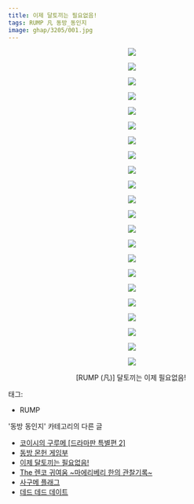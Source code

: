 ```yaml
---
title: 이제 달토끼는 필요없음!
tags: RUMP 凡 동방_동인지
image: ghap/3205/001.jpg
---
```

<div class="article">
<p style="text-align: center; clear: none; float: none;"><img src="{{ site.nasurl }}/ghap/3205/001.jpg"/></p>
<p style="text-align: center; clear: none; float: none;"><img src="{{ site.nasurl }}/ghap/3205/002.jpg"/></p>
<p style="text-align: center; clear: none; float: none;"><img src="{{ site.nasurl }}/ghap/3205/003.jpg"/></p>
<p style="text-align: center; clear: none; float: none;"><img src="{{ site.nasurl }}/ghap/3205/004.jpg"/></p>
<p style="text-align: center; clear: none; float: none;"><img src="{{ site.nasurl }}/ghap/3205/005.jpg"/></p>
<p style="text-align: center; clear: none; float: none;"><img src="{{ site.nasurl }}/ghap/3205/006.jpg"/></p>
<p style="text-align: center; clear: none; float: none;"><img src="{{ site.nasurl }}/ghap/3205/007.jpg"/></p>
<p style="text-align: center; clear: none; float: none;"><img src="{{ site.nasurl }}/ghap/3205/008.jpg"/></p>
<p style="text-align: center; clear: none; float: none;"><img src="{{ site.nasurl }}/ghap/3205/009.jpg"/></p>
<p style="text-align: center; clear: none; float: none;"><img src="{{ site.nasurl }}/ghap/3205/010.jpg"/></p>
<p style="text-align: center; clear: none; float: none;"><img src="{{ site.nasurl }}/ghap/3205/011.jpg"/></p>
<p style="text-align: center; clear: none; float: none;"><img src="{{ site.nasurl }}/ghap/3205/012.jpg"/></p>
<p style="text-align: center; clear: none; float: none;"><img src="{{ site.nasurl }}/ghap/3205/013.jpg"/></p>
<p style="text-align: center; clear: none; float: none;"><img src="{{ site.nasurl }}/ghap/3205/014.jpg"/></p>
<p style="text-align: center; clear: none; float: none;"><img src="{{ site.nasurl }}/ghap/3205/015.jpg"/></p>
<p style="text-align: center; clear: none; float: none;"><img src="{{ site.nasurl }}/ghap/3205/016.jpg"/></p>
<p style="text-align: center; clear: none; float: none;"><img src="{{ site.nasurl }}/ghap/3205/017.jpg"/></p>
<p style="text-align: center; clear: none; float: none;"><img src="{{ site.nasurl }}/ghap/3205/018.jpg"/></p>
<p style="text-align: center; clear: none; float: none;"><img src="{{ site.nasurl }}/ghap/3205/019.jpg"/></p>
<p style="text-align: center; clear: none; float: none;"><img src="{{ site.nasurl }}/ghap/3205/020.jpg"/></p>
<p style="text-align: center; clear: none; float: none;"><img src="{{ site.nasurl }}/ghap/3205/021.jpg"/></p>
<p style="text-align: center; clear: none; float: none;"><img src="{{ site.nasurl }}/ghap/3205/022.jpg"/></p>
<p style="text-align: center; clear: none; float: none;">[RUMP (凡)] 달토끼는 이제 필요없음! </p>
</div><div class="tagTrail">
<p>태그: </p>
<ul>
<li>RUMP</li>
</ul>
</div><div class="another">
<p>'동방 동인지' 카테고리의 다른 글</p>
<ul>
<li><a href="/2017-04-20-ghap_3208">코이시의 구루메 [드라마판 특별편 2]</a></li>
<li><a href="/2017-04-20-ghap_3207">동방 몬헌 게임부</a></li>
<li><a href="/2017-04-20-ghap_3205">이제 달토끼는 필요없음!</a></li>
<li><a href="/2017-04-20-ghap_3204">The 렌코 귀여움 ~마에리베리 한의 관찰기록~</a></li>
<li><a href="/2017-04-20-ghap_3203">사구메 플래그</a></li>
<li><a href="/2017-04-20-ghap_3201">데드 데드 데이트</a></li>
</ul>
</div><div class="cb_module cb_fluid">
<div class="cb_wrt cb_profile">
</div><!-- commentList close -->
</div>